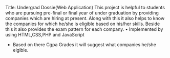 Title: Undergrad Dossie(Web Application)
 This project is helpful to students who are pursuing pre-final or final year of under
graduation by providing companies which are hiring at present. Along with this it also helps
to know the companies for which he/she is eligible based on his/her skills. Beside this it also
provides the exam pattern for each company.
• Implemented by using HTML,CSS,PHP and JavaScript
* Based on there Cgpa Grades it will suggest what companies he/she elgible.

